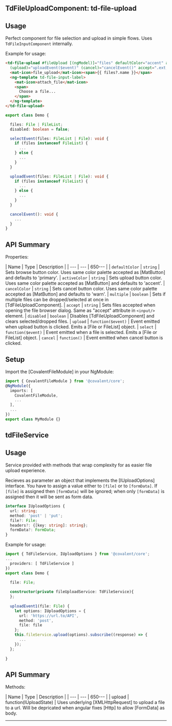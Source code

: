 ## TdFileUploadComponent: td-file-upload

## Usage

Perfect component for file selection and upload in simple flows. Uses `TdFileInputComponent` internally.

Example for usage:

```html
<td-file-upload #fileUpload [(ngModel)]="files" defaultColor="accent" activeColor="warn" cancelColor="primary" (select)="selectEvent($event)"
  (upload)="uploadEvent($event)" (cancel)="cancelEvent()" accept=".ext,.anotherExt" [disabled]="disabled" multiple>
  <mat-icon>file_upload</mat-icon><span>{{ files?.name }}</span>
  <ng-template td-file-input-label>
    <mat-icon>attach_file</mat-icon>
    <span>
      Choose a file...
    </span>
  </ng-template>
</td-file-upload>
```
 
```typescript
export class Demo {

  files: File | FileList;
  disabled: boolean = false;

  selectEvent(files: FileList | File): void {
    if (files instanceof FileList) {
      ...
    } else {
      ...
    }
  }

  uploadEvent(files: FileList | File): void {
    if (files instanceof FileList) {
      ...
    } else {
      ...
    }
  }

  cancelEvent(): void {
    ...
  }
} 
```

## API Summary

Properties:

| Name | Type | Description |
| --- | --- | 650--- |
| `defaultColor` | `string` | Sets browse button color. Uses same color palette accepted as [MatButton] and defaults to 'primary'.
| `activeColor` | `string` | Sets upload button color. Uses same color palette accepted as [MatButton] and defaults to 'accent'.
| `cancelColor` | `string` | Sets cancel button color. Uses same color palette accepted as [MatButton] and defaults to 'warn'.
| `multiple` | `boolean` | Sets if multiple files can be dropped/selected at once in [TdFileUploadComponent].
| `accept` | `string` | Sets files accepted when opening the file browser dialog. Same as "accept" attribute in `<input/>` element.
| `disabled` | `boolean` | Disables [TdFileUploadComponent] and clears selected/dropped files.
| `upload` | `function($event)` | Event emitted when upload button is clicked. Emits a [File or FileList] object.
| `select` | `function($event)` | Event emitted when a file is selected. Emits a [File or FileList] object.
| `cancel` | `function()` | Event emitted when cancel button is clicked.

## Setup

Import the [CovalentFileModule] in your NgModule:

```typescript
import { CovalentFileModule } from '@covalent/core';
@NgModule({
  imports: [
    CovalentFileModule,
    ...
  ],
  ...
})
export class MyModule {}
```

## tdFileService

## Usage

Service provided with methods that wrap complexity for as easier file upload experience.

Recieves as parameter an object that implements the [IUploadOptions] interface. You have to assign a value either to `[file]` or to `[formData]`. If `[file]` is assigned then `[formData]` will be ignored; when only `[formData]` is assigned then it will be sent as form data.

```typescript
interface IUploadOptions { 
  url: string; 
  method: 'post' | 'put'; 
  file?: File;
  headers?: {[key: string]: string};
  formData?: FormData; 
}
```

Example for usage:

```typescript
import { TdFileService, IUploadOptions } from '@covalent/core';
...
  providers: [ TdFileService ]
})
export class Demo {

  file: File;
  
  constructor(private fileUploadService: TdFileService){ 
  };
  
  uploadEvent1(file: File) {    
    let options: IUploadOptions = {
      url: 'https://url.to/API',
      method: 'post',
      file: file
    };    
    this.fileService.upload(options).subscribe((response) => {
      ...
    });
  };
  
}
```

## API Summary

Methods:

| Name | Type | Description |
| --- | --- | 650--- |
| upload | function(IUploadState) | Uses underlying [XMLHttpRequest] to upload a file to a url. Will be depricated when angular fixes [Http] to allow [FormData] as body.


---
